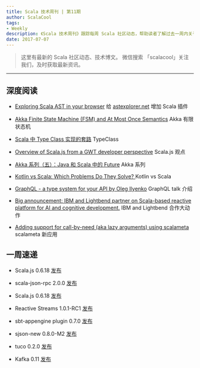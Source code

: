 ```yaml
---
title: Scala 技术周刊 | 第11期
author: ScalaCool
tags:
- Weekly
description: 《Scala 技术周刊》跟踪每周 Scala 社区动态，帮助读者了解过去一周内关于 Scala 发生的事情。
date: 2017-07-07
---
```


> 这里有最新的 Scala 社区动态、技术博文。
微信搜索 「scalacool」关注我们，及时获取最新资讯。

***

## 深度阅读

- [Exploring Scala AST in your browser](https://blog.buildo.io/exploring-scala-ast-in-your-browser-dc0b1fb743e0)
  给 [astexplorer.net](https://astexplorer.net/#/gist/da91d24f9a81e27219629c06c73fecfc/43ee2593d93fc48487e0d11ee7ab0de7267da8cd) 增加 Scala 插件

- [Akka Finite State Machine (FSM) and At Most Once Semantics](http://cloudmark.github.io/FSM/)
  Akka 有限状态机

- [Scala 中 Type Class 实现的套路](http://www.jianshu.com/p/52450e251c84)
  TypeClass

- [Overview of Scala.js from a GWT developer perspective](http://www.g-widgets.com/2017/06/26/overview-of-scala-js-from-an-gwt-developer-perspective/)
  Scala.js 观点

- [Akka 系列（五）：Java 和 Scala 中的 Future](https://juejin.im/post/59530e03f265da6c2d2c5058)
  Akka 系列

- [Kotlin vs Scala: Which Problems Do They Solve? ](https://superkotlin.com/kotlin-vs-scala/)
  Kotlin vs Scala

- [GraphQL - a type system for your API by Oleg Ilyenko](https://www.youtube.com/watch?v=K779SIVNLNg&feature=youtu.be)
  GraphQL talk 介绍

- [Big announcement: IBM and Lightbend partner on Scala-based reactive platform for AI and cognitive development.](https://twitter.com/odersky/status/880139261785366528)
  IBM and Lightbend 合作大动作

- [Adding support for call-by-need (aka lazy arguments) using scalameta](http://www.cakesolutions.net/teamblogs/adding-support-for-call-by-need-aka-lazy-arguments-using-scalameta)
  scalameta 新应用

## 一周速递

- Scala.js 0.6.18 [发布](https://www.scala-js.org/news/2017/06/28/announcing-scalajs-0.6.18/)

- scala-json-rpc 2.0.0 [发布](https://github.com/dhpcs/scala-json-rpc)

- Scala.js 0.6.18 [发布](https://www.scala-js.org/news/2017/06/28/announcing-scalajs-0.6.18/)

- Reactive Streams 1.0.1-RC1 [发布](https://github.com/reactive-streams/reactive-streams-jvm/blob/v1.0.1-RC1/RELEASE-NOTES.md)

- sbt-appengine plugin 0.7.0 [发布](https://github.com/sbt/sbt-appengine/blob/0.7.0/notes/0.7.0.markdown)

- sjson-new 0.8.0-M2 [发布](https://github.com/eed3si9n/sjson-new/releases/tag/v0.8.0-M2)

- tuco 0.2.0 [发布](https://github.com/tpolecat/tuco)

- Kafka 0.11 [发布](http://www.mirrorservice.org/sites/ftp.apache.org/kafka/0.11.0.0/RELEASE_NOTES.html)